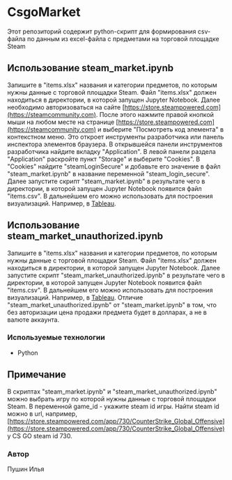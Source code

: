 # CsgoMarket

Этот репозиторий содержит python-скрипт для формирования csv-файла по данным из excel-файла с предметами на торговой площадке Steam

## Использование steam_market.ipynb

Запишите в "items.xlsx" названия и категории предметов, по которым нужны данные с торговой площадки Steam. Файл "items.xlsx" должен находиться в директории, в которой запущен Jupyter Notebook. Далее необходимо авторизоваться на сайте [https://store.steampowered.com](https://steamcommunity.com). После этого нажмите правой кнопкой мыши на любом месте на странице [https://store.steampowered.com](https://steamcommunity.com) и выберите "Посмотреть код элемента" в контекстном меню. Это откроет инструменты разработчика или панель инспектора элементов браузера. В открывшейся панели инструментов разработчика найдите вкладку "Application". В левой панели раздела "Application" раскройте пункт "Storage" и выберите "Cookies". В "Cookies" найдите "steamLoginSecure" и добавьте его значение в файл "steam_market.ipynb" в название переменной "steam_login_secure". Далее запустите скрипт "steam_market.ipynb" в результате чего в директории, в которой запущен Jupyter Notebook появится файл "items.csv". В дальнейшем его можно использовать для построения визуализаций. Например, в [Tableau](https://public.tableau.com/app/profile/ilya.pushin/viz/CSGOSteamMarket/CSGO).

## Использование steam_market_unauthorized.ipynb
Запишите в "items.xlsx" названия и категории предметов, по которым нужны данные с торговой площадки Steam. Файл "items.xlsx" должен находиться в директории, в которой запущен Jupyter Notebook. Далее запустите скрипт "steam_market_unauthorized.ipynb" в результате чего в директории, в которой запущен Jupyter Notebook появится файл "items.csv". В дальнейшем его можно использовать для построения визуализаций. Например, в [Tableau](https://public.tableau.com/app/profile/ilya.pushin/viz/CSGOSteamMarket/CSGO). Отличие "steam_market_unauthorized.ipynb" от "steam_market.ipynb" в том, что без авторизации цена продажи предмета будет в долларах, а не в валюте аккаунта.

### Используемые технологии

- Python

## Примечание
В скриптах "steam_market.ipynb" и "steam_market_unauthorized.ipynb" можно выбрать игру по которой нужны данные с торговой площадки Steam. В переменной game_id - укажите steam id игры. Найти steam id можно в url, например, [https://store.steampowered.com/app/730/CounterStrike_Global_Offensive](https://store.steampowered.com/app/730/CounterStrike_Global_Offensive) у CS GO steam id 730.

### Автор

Пушин Илья
